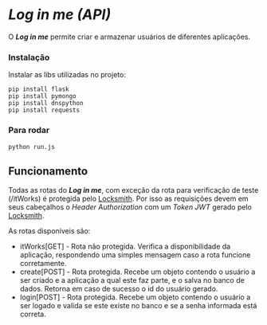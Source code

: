 # *Log in me (API)*

O ***Log in me*** permite criar e armazenar usuários de diferentes aplicações.

### Instalação

Instalar as libs utilizadas no projeto:

```
pip install flask
pip install pymongo
pip install dnspython
pip install requests
```

### Para rodar
```
python run.js
```
## Funcionamento

Todas as rotas do ***Log in me***, com exceção da rota para verificação de teste (/itWorks) é protegida pelo [Locksmith](https://github.com/HigorC/locksmith). Por isso as requisições devem em seus cabeçalhos o *Header Authorization* com um *Token JWT* gerado pelo [Locksmith](https://github.com/HigorC/locksmith).

As rotas disponíveis são:

* itWorks[GET] - Rota não protegida. Verifica a disponibilidade da aplicação, respondendo uma simples mensagem caso a rota funcione corretamente.
* create[POST] - Rota protegida. Recebe um objeto contendo o usuário a ser criado e a aplicação a qual este faz parte, e o salva no banco de dados. Retorna em caso de sucesso o id do usuário gerado.
* login[POST] - Rota protegida. Recebe um objeto contendo o usuário a ser logado e valida se este existe no banco e se a senha informada está correta.
